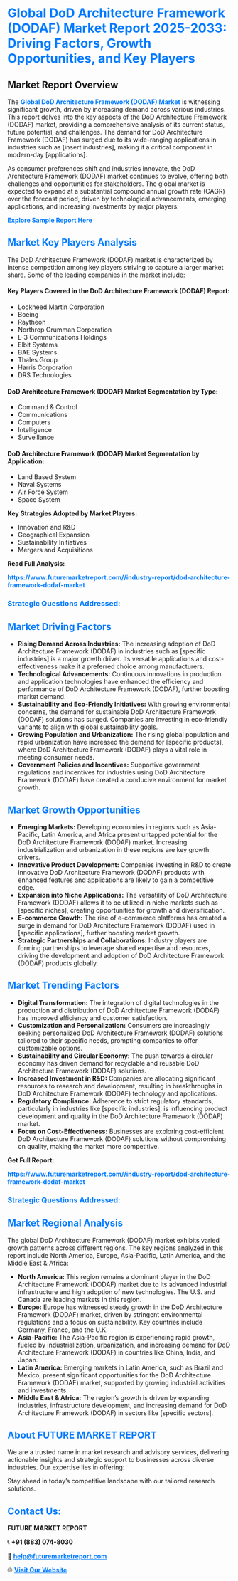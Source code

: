 <h1 style="color: #007BFF;">Global DoD Architecture Framework (DODAF) Market Report 2025-2033: Driving Factors, Growth Opportunities, and Key Players</h1>

<section id="overview">
<h2>Market Report Overview</h2>
<p>The <a href="https://www.futuremarketreport.com//industry-report/dod-architecture-framework-dodaf-market" style="color: #007BFF; text-decoration: none;"><strong>Global DoD Architecture Framework (DODAF) Market</strong></a> is witnessing significant growth, driven by increasing demand across various industries. This report delves into the key aspects of the DoD Architecture Framework (DODAF) market, providing a comprehensive analysis of its current status, future potential, and challenges. The demand for DoD Architecture Framework (DODAF) has surged due to its wide-ranging applications in industries such as [insert industries], making it a critical component in modern-day [applications].</p>
<p>As consumer preferences shift and industries innovate, the DoD Architecture Framework (DODAF) market continues to evolve, offering both challenges and opportunities for stakeholders. The global market is expected to expand at a substantial compound annual growth rate (CAGR) over the forecast period, driven by technological advancements, emerging applications, and increasing investments by major players.</p>
</section>

<section id="overview">
<p><a href="https://www.futuremarketreport.com//request-sample/reportId=58457" style="color: #007BFF; text-decoration: none;"><strong>Explore Sample Report Here</strong></a></p>
</section>

<section id="key-players">
<h2 style="color: #007BFF;">Market Key Players Analysis</h2>
<p>The DoD Architecture Framework (DODAF) market is characterized by intense competition among key players striving to capture a larger market share. Some of the leading companies in the market include:</p>
<h4>Key Players Covered in the DoD Architecture Framework (DODAF) Report:</h4>
<ul><li>Lockheed Martin Corporation</li><li>Boeing</li><li>Raytheon</li><li>Northrop Grumman Corporation</li><li>L-3 Communications Holdings</li><li>Elbit Systems</li><li>BAE Systems</li><li>Thales Group</li><li>Harris Corporation</li><li>DRS Technologies</li></ul>
<h4>DoD Architecture Framework (DODAF) Market Segmentation by Type:</h4>
<ul><li>Command &amp; Control</li><li>Communications</li><li>Computers</li><li>Intelligence</li><li>Surveillance</li></ul>

<h4>DoD Architecture Framework (DODAF) Market Segmentation by Application:</h4>
<ul><li>Land Based System</li><li>Naval Systems</li><li>Air Force System</li><li>Space System</li></ul>
<p><strong>Key Strategies Adopted by Market Players:</strong></p>
<ul>
<li>Innovation and R&D</li>
<li>Geographical Expansion</li>
<li>Sustainability Initiatives</li>
<li>Mergers and Acquisitions</li>
</ul>
</section>

<section>
<p><strong>Read Full Analysis: </strong></p><a href="https://www.futuremarketreport.com//industry-report/dod-architecture-framework-dodaf-market" style="color: #007BFF; text-decoration: none;"><strong>https://www.futuremarketreport.com//industry-report/dod-architecture-framework-dodaf-market</strong></a>
<h3 style="color: #007BFF;">Strategic Questions Addressed:</h3>
</section>

<section id="driving-factors">
<h2 style="color: #007BFF;">Market Driving Factors</h2>
<ul>
<li><strong>Rising Demand Across Industries:</strong> The increasing adoption of DoD Architecture Framework (DODAF) in industries such as [specific industries] is a major growth driver. Its versatile applications and cost-effectiveness make it a preferred choice among manufacturers.</li>
<li><strong>Technological Advancements:</strong> Continuous innovations in production and application technologies have enhanced the efficiency and performance of DoD Architecture Framework (DODAF), further boosting market demand.</li>
<li><strong>Sustainability and Eco-Friendly Initiatives:</strong> With growing environmental concerns, the demand for sustainable DoD Architecture Framework (DODAF) solutions has surged. Companies are investing in eco-friendly variants to align with global sustainability goals.</li>
<li><strong>Growing Population and Urbanization:</strong> The rising global population and rapid urbanization have increased the demand for [specific products], where DoD Architecture Framework (DODAF) plays a vital role in meeting consumer needs.</li>
<li><strong>Government Policies and Incentives:</strong> Supportive government regulations and incentives for industries using DoD Architecture Framework (DODAF) have created a conducive environment for market growth.</li>
</ul>
</section>

<section id="growth-opportunities">
<h2 style="color: #007BFF;">Market Growth Opportunities</h2>
<ul>
<li><strong>Emerging Markets:</strong> Developing economies in regions such as Asia-Pacific, Latin America, and Africa present untapped potential for the DoD Architecture Framework (DODAF) market. Increasing industrialization and urbanization in these regions are key growth drivers.</li>
<li><strong>Innovative Product Development:</strong> Companies investing in R&D to create innovative DoD Architecture Framework (DODAF) products with enhanced features and applications are likely to gain a competitive edge.</li>
<li><strong>Expansion into Niche Applications:</strong> The versatility of DoD Architecture Framework (DODAF) allows it to be utilized in niche markets such as [specific niches], creating opportunities for growth and diversification.</li>
<li><strong>E-commerce Growth:</strong> The rise of e-commerce platforms has created a surge in demand for DoD Architecture Framework (DODAF) used in [specific applications], further boosting market growth.</li>
<li><strong>Strategic Partnerships and Collaborations:</strong> Industry players are forming partnerships to leverage shared expertise and resources, driving the development and adoption of DoD Architecture Framework (DODAF) products globally.</li>
</ul>
</section>

<section id="trending-factors">
<h2 style="color: #007BFF;">Market Trending Factors</h2>
<ul>
<li><strong>Digital Transformation:</strong> The integration of digital technologies in the production and distribution of DoD Architecture Framework (DODAF) has improved efficiency and customer satisfaction.</li>
<li><strong>Customization and Personalization:</strong> Consumers are increasingly seeking personalized DoD Architecture Framework (DODAF) solutions tailored to their specific needs, prompting companies to offer customizable options.</li>
<li><strong>Sustainability and Circular Economy:</strong> The push towards a circular economy has driven demand for recyclable and reusable DoD Architecture Framework (DODAF) solutions.</li>
<li><strong>Increased Investment in R&D:</strong> Companies are allocating significant resources to research and development, resulting in breakthroughs in DoD Architecture Framework (DODAF) technology and applications.</li>
<li><strong>Regulatory Compliance:</strong> Adherence to strict regulatory standards, particularly in industries like [specific industries], is influencing product development and quality in the DoD Architecture Framework (DODAF) market.</li>
<li><strong>Focus on Cost-Effectiveness:</strong> Businesses are exploring cost-efficient DoD Architecture Framework (DODAF) solutions without compromising on quality, making the market more competitive.</li>
</ul>
</section>

<section>
<p><strong>Get Full Report: </strong></p><a href="https://www.futuremarketreport.com//industry-report/dod-architecture-framework-dodaf-market" style="color: #007BFF; text-decoration: none;"><strong>https://www.futuremarketreport.com//industry-report/dod-architecture-framework-dodaf-market</strong></a>
<h3 style="color: #007BFF;">Strategic Questions Addressed:</h3>
</section>


<section id="regional-analysis">
<h2 style="color: #007BFF;">Market Regional Analysis</h2>
<p>The global DoD Architecture Framework (DODAF) market exhibits varied growth patterns across different regions. The key regions analyzed in this report include North America, Europe, Asia-Pacific, Latin America, and the Middle East & Africa:</p>
<ul>
<li><strong>North America:</strong> This region remains a dominant player in the DoD Architecture Framework (DODAF) market due to its advanced industrial infrastructure and high adoption of new technologies. The U.S. and Canada are leading markets in this region.</li>
<li><strong>Europe:</strong> Europe has witnessed steady growth in the DoD Architecture Framework (DODAF) market, driven by stringent environmental regulations and a focus on sustainability. Key countries include Germany, France, and the U.K.</li>
<li><strong>Asia-Pacific:</strong> The Asia-Pacific region is experiencing rapid growth, fueled by industrialization, urbanization, and increasing demand for DoD Architecture Framework (DODAF) in countries like China, India, and Japan.</li>
<li><strong>Latin America:</strong> Emerging markets in Latin America, such as Brazil and Mexico, present significant opportunities for the DoD Architecture Framework (DODAF) market, supported by growing industrial activities and investments.</li>
<li><strong>Middle East & Africa:</strong> The region’s growth is driven by expanding industries, infrastructure development, and increasing demand for DoD Architecture Framework (DODAF) in sectors like [specific sectors].</li>
</ul>
</section>

<footer>
<h2 style="color: #007BFF;">About FUTURE MARKET REPORT</h2>
<p>We are a trusted name in market research and advisory services, delivering actionable insights and strategic support to businesses across diverse industries. Our expertise lies in offering:</p>

<p>Stay ahead in today’s competitive landscape with our tailored research solutions.</p>

<h2 style="color: #007BFF;">Contact Us:</h2>
<p><strong>FUTURE MARKET REPORT</strong></p>
<p>📞 <strong>+91 (883) 074-8030</strong></p>
<p>📧 <strong><a href="mailto:help@futuremarketreport.com" style="color: #007BFF;">help@futuremarketreport.com</a></strong></p>
<p>🌐 <strong><a href="https://www.futuremarketreport.com/" style="color: #007BFF;">Visit Our Website</a></strong></p>
</footer>